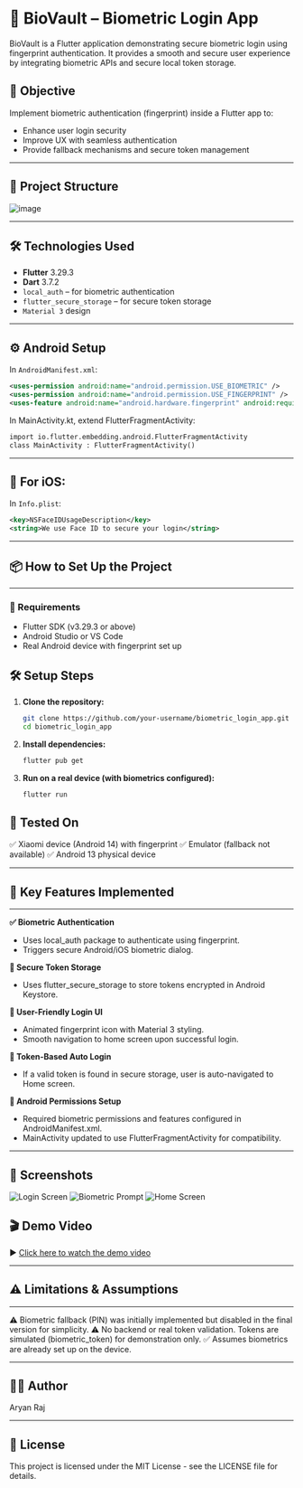 # 🔐 BioVault – Biometric Login App 

BioVault is a Flutter application demonstrating secure biometric login using fingerprint authentication. It provides a smooth and secure user experience by integrating biometric APIs and secure local token storage.

## 🎯 Objective

Implement biometric authentication (fingerprint) inside a Flutter app to:
- Enhance user login security
- Improve UX with seamless authentication
- Provide fallback mechanisms and secure token management

---

## 📂 Project Structure

![image](https://github.com/user-attachments/assets/4fb45aa0-c4b9-4018-82c8-d80f046a4a15)

---

## 🛠️ Technologies Used

- **Flutter** 3.29.3
- **Dart** 3.7.2
- `local_auth` – for biometric authentication  
- `flutter_secure_storage` – for secure token storage  
- `Material 3` design

---

## ⚙️ Android Setup

In `AndroidManifest.xml`:

```xml
<uses-permission android:name="android.permission.USE_BIOMETRIC" />
<uses-permission android:name="android.permission.USE_FINGERPRINT" />
<uses-feature android:name="android.hardware.fingerprint" android:required="false" />
```

In MainActivity.kt, extend FlutterFragmentActivity:

```xml
import io.flutter.embedding.android.FlutterFragmentActivity
class MainActivity : FlutterFragmentActivity()
```

---

## 🍏 For iOS:

In `Info.plist`:

```xml
<key>NSFaceIDUsageDescription</key>
<string>We use Face ID to secure your login</string>
```

---

## 📦 How to Set Up the Project

---

### 🔧 Requirements

- Flutter SDK (v3.29.3 or above)
- Android Studio or VS Code
- Real Android device with fingerprint set up
  
## 🛠️ Setup Steps

1. **Clone the repository:**
   ```bash
   git clone https://github.com/your-username/biometric_login_app.git
   cd biometric_login_app
   ```

2. **Install dependencies:**
   ```bash
   flutter pub get
   ```

3. **Run on a real device (with biometrics configured):**
   ```bash
   flutter run
   ```

## 🧪 Tested On

✅ Xiaomi device (Android 14) with fingerprint
✅ Emulator (fallback not available)
✅ Android 13 physical device

---

## 🌟 Key Features Implemented

---

**✅ Biometric Authentication**
- Uses local_auth package to authenticate using fingerprint.
- Triggers secure Android/iOS biometric dialog.

**🔐 Secure Token Storage**
- Uses flutter_secure_storage to store tokens encrypted in Android Keystore.

**🎨 User-Friendly Login UI**
- Animated fingerprint icon with Material 3 styling.
- Smooth navigation to home screen upon successful login.

**💾 Token-Based Auto Login**
- If a valid token is found in secure storage, user is auto-navigated to Home screen.

**📲 Android Permissions Setup**
- Required biometric permissions and features configured in AndroidManifest.xml.
- MainActivity updated to use FlutterFragmentActivity for compatibility.

---

## 📸 Screenshots
![Login Screen](https://github.com/user-attachments/assets/e1f68f3c-584d-424c-9ae3-8d4f169f9302)
![Biometric Prompt](https://github.com/user-attachments/assets/1429ba42-d57b-45da-8c76-d3d2dbbf33a4)
![Home Screen](https://github.com/user-attachments/assets/f412bbed-9ac1-4c90-9b50-d9e634e2b121)

## 🎬 Demo Video
▶️ [Click here to watch the demo video](https://drive.google.com/drive/u/0/folders/1eSslX-2pNGM544mSsVYZxhtCN_r5G4KU)

---

## ⚠️ Limitations & Assumptions

---

⚠️ Biometric fallback (PIN) was initially implemented but disabled in the final version for simplicity.
⚠️ No backend or real token validation. Tokens are simulated (biometric_token) for demonstration only.
✅ Assumes biometrics are already set up on the device.

---

## 👨‍💻 Author
Aryan Raj

---

## 📄 License
This project is licensed under the MIT License - see the LICENSE file for details.

